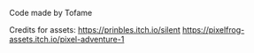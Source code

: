 Code made by Tofame

Credits for assets:
https://prinbles.itch.io/silent
https://pixelfrog-assets.itch.io/pixel-adventure-1
